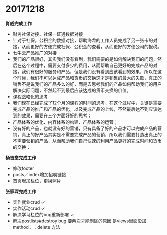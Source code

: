 # 20171218

**肖威完成工作**
- 财务社保对接、社保一证通数据对接
- 针对于社保。公积金的数据对接，帮助海龙的工作人员完成了另一张卡的对接，从而更好的方便完成社保、公积金的查看，从而更好的方便公司的报税。
- 七牛云产品推广的对接
- 我们的产品很好，其实我们没有看到，我们需要的是如何解决我们的问题，然后在这个过程中，需要支付多少的费用，从而帮助自己更好的完成产品的对接，我们有很好的服务和产品，但是我们没有看到应该看到的效果，所以在这个时候，我们不可以达成产品和货币的交换这才是销售的最大的失败，真正的销售不是说我们的产品多么的好，而是去思考我们的产品如何帮助我们的用户解决实际问题，不然起不到最后应该达成的货币交换的价值。
- 课程战略化的思考
- 我们现在已经完成了12个月的课程的时间的思考，在这个过程中，关键是需要完成产品的推广和产品的优化，以及完成产品的上线，不然最后达不到应该达到的效果，需要在三个方面好好的思考：
- 产品体系的优化、内容体系的构建、产品体系的运营；
- 没有好的产品，也就没有好的营销，只有具备了好的产品才可以完成产品的营销，真正的好产品其实是不需要完成产品的营销，所以我们需要打造出真正的不需要营销的产品，从而帮助我们自己快速的利用产品更好的完成时间和货币的交换；


**杨吉堂完成工作**
- 修改footer
- posts／index增加招聘链接
- 首页增加栏位，更换照片

**张家琛完成工作**
- 实作就业crud  ✓
- 实作活动crud ✓
- 解决学习栏位的bug重新部署 ✓
- 解决postlists#destroy bug 要两次才能删除的原因 是views里面没加 method：：delete 方法
